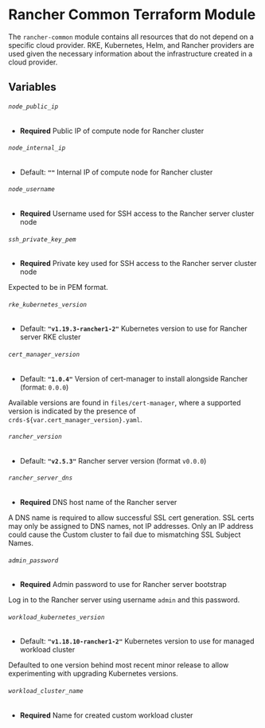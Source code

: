 # Rancher Common Terraform Module

The `rancher-common` module contains all resources that do not depend on a
specific cloud provider. RKE, Kubernetes, Helm, and Rancher providers are used
given the necessary information about the infrastructure created in a cloud
provider.

## Variables

###### `node_public_ip`
- **Required**
Public IP of compute node for Rancher cluster

###### `node_internal_ip`
- Default: **`""`**
Internal IP of compute node for Rancher cluster

###### `node_username`
- **Required**
Username used for SSH access to the Rancher server cluster node

###### `ssh_private_key_pem`
- **Required**
Private key used for SSH access to the Rancher server cluster node

Expected to be in PEM format.

###### `rke_kubernetes_version`
- Default: **`"v1.19.3-rancher1-2"`**
Kubernetes version to use for Rancher server RKE cluster

###### `cert_manager_version`
- Default: **`"1.0.4"`**
Version of cert-manager to install alongside Rancher (format: `0.0.0`)

Available versions are found in `files/cert-manager`, where a supported version
is indicated by the presence of `crds-${var.cert_manager_version}.yaml`.

###### `rancher_version`
- Default: **`"v2.5.3"`**
Rancher server version (format `v0.0.0`)

###### `rancher_server_dns`
- **Required**
DNS host name of the Rancher server

A DNS name is required to allow successful SSL cert generation.
SSL certs may only be assigned to DNS names, not IP addresses.
Only an IP address could cause the Custom cluster to fail due to mismatching SSL
Subject Names.

###### `admin_password`
- **Required**
Admin password to use for Rancher server bootstrap

Log in to the Rancher server using username `admin` and this password.

###### `workload_kubernetes_version`
- Default: **`"v1.18.10-rancher1-2"`**
Kubernetes version to use for managed workload cluster

Defaulted to one version behind most recent minor release to allow experimenting
with upgrading Kubernetes versions.

###### `workload_cluster_name`
- **Required**
Name for created custom workload cluster

